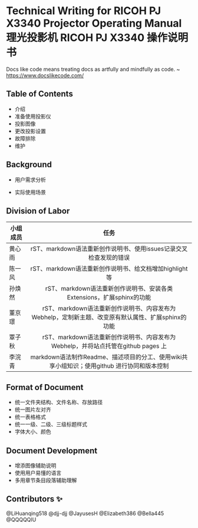 # Technical Writing for RICOH PJ X3340 Projector Operating Manual 理光投影机 RICOH PJ X3340 操作说明书

Docs like code means treating docs as artfully and mindfully as code. ~ <https://www.docslikecode.com/>

## Table of Contents  
* 介绍  
* 准备使用投影仪   
* 投影图像   
* 更改投影设置
* 故障排除
* 维护

## Background
* 用户需求分析

* 实际使用场景


## Division of Labor
| 小组成员 |                                        任务                                        |
|----------|:----------------------------------------------------------------------------------:|
| 黄心雨   | rST、markdown语法重新创作说明书、使用issues记录交叉检查发现的错误  |
| 陈一风   | rST、markdown语法重新创作说明书、给文档增加highlight等 |
| 孙焕然   | rST、markdown语法重新创作说明书、安装各类Extensions，扩展sphinx的功能 |
| 董京璟   | rST、markdown语法重新创作说明书、内容发布为Webhelp，定制新主题、改变原有默认属性、扩展sphinx的功能 |
| 覃子秋   | rST、markdown语法重新创作说明书、内容发布为Webhelp，并将站点托管在github pages 上  |
| 李浣青   | markdown语法制作Readme、描述项目的分工、使用wiki共享小组知识；使用github 进行协同和版本控制 |


## Format of Document
* 统一文件夹结构、文件名称、存放路径
* 统一图片左对齐
* 统一表格格式
* 统一一级、二级、三级标题样式
* 字体大小、颜色

## Document Development
* 增添图像辅助说明
* 使用用户易懂的语言
* 多用章节条目段落辅助理解

## Contributors ✨
@LiHuanqing518
@djj-djj
@JayusesH
@Elizabeth386
@Bella445
@QQQQQIU
